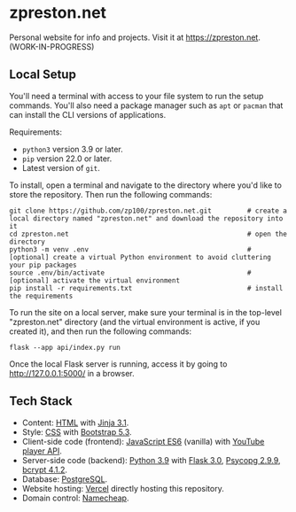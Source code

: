 # zpreston.net

Personal website for info and projects. Visit it at https://zpreston.net. (WORK-IN-PROGRESS)

## Local Setup

You'll need a terminal with access to your file system to run the setup commands. You'll also need a package manager such as `apt` or `pacman` that can install the CLI versions of applications.

Requirements:
-   `python3` version 3.9 or later.
-   `pip` version 22.0 or later.
-   Latest version of `git`.

To install, open a terminal and navigate to the directory where you'd like to store the repository. Then run the following commands:
```
git clone https://github.com/zp100/zpreston.net.git         # create a local directory named "zpreston.net" and download the repository into it
cd zpreston.net                                             # open the directory
python3 -m venv .env                                        # [optional] create a virtual Python environment to avoid cluttering your pip packages
source .env/bin/activate                                    # [optional] activate the virtual environment
pip install -r requirements.txt                             # install the requirements
```

To run the site on a local server, make sure your terminal is in the top-level "zpreston.net" directory (and the virtual environment is active, if you created it), and then run the following commands:
```
flask --app api/index.py run
```
Once the local Flask server is running, access it by going to http://127.0.0.1:5000/ in a browser.

## Tech Stack
-   Content: [HTML](https://developer.mozilla.org/en-US/docs/Glossary/HTML) with [Jinja 3.1](https://jinja.palletsprojects.com/en/3.1.x/).
-   Style: [CSS](https://developer.mozilla.org/en-US/docs/Web/CSS) with [Bootstrap 5.3](https://getbootstrap.com/docs/5.3/).
-   Client-side code (frontend): [JavaScript ES6](https://developer.mozilla.org/en-US/docs/Web/JavaScript) (vanilla) with [YouTube player API](https://developers.google.com/youtube/iframe_api_reference).
-   Server-side code (backend): [Python 3.9](https://www.python.org/downloads/release/python-390/) with [Flask 3.0](https://flask.palletsprojects.com/en/3.0.x/), [Psycopg 2.9.9](https://www.psycopg.org/docs/), [bcrypt 4.1.2](https://pypi.org/project/bcrypt/).
-   Database: [PostgreSQL](https://www.postgresql.org/).
-   Website hosting: [Vercel](https://vercel.com/) directly hosting this repository.
-   Domain control: [Namecheap](https://www.namecheap.com/).
